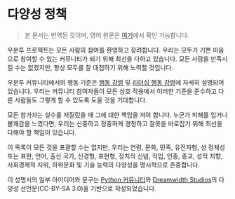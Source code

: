 # 다양성 정책
> 본 문서는 번역된 것이며, 영어 원문은 [여기](https://ubuntu.com/community/ethos/diversity)에서 확인 가능합니다.

우분투 프로젝트는 모든 사람의 참여를 환영하고 장려합니다. 우리는 모두가 기쁜 마음으로 참여할 수 있는 커뮤니티가 되기 위해 최선을 다하고 있습니다. 모든 사람을 만족시킬 수는 없겠지만, 항상 모두를 잘 대접하기 위해 노력할 것입니다.

우분투 커뮤니티에서의 행동 기준은 [행동 강령](./code-of-conduct) 및 [리더십 행동 강령](./code-of-conduct#leadership)에 자세히 설명되어 있습니다. 우리는 커뮤니티 참여자들이 모든 상호 작용에서 이러한 기준을 준수하고 다른 사람들도 그렇게 할 수 있도록 도울 것을 기대합니다.

모든 참가자는 실수를 저질렀을 때 그에 대한 책임을 져야 합니다. 누군가 피해를 입거나 불쾌감을 느꼈다면, 우리는 신중하고 정중하게 경청하고 잘못을 바로잡기 위해 최선을 다해야 할 책임이 있습니다.

이 목록이 모든 것을 포괄할 수는 없지만, 우리는 연령, 문화, 민족, 유전자형, 성 정체성 또는 표현, 언어, 출신 국가, 신경형, 표현형, 정치적 신념, 직업, 인종, 종교, 성적 지향, 사회경제적 지위, 하위문화 및 기술 능력의 다양성을 명시적으로 존중합니다.

이 성명서의 일부 아이디어와 문구는 [Python 커뮤니티](https://www.python.org/community/diversity/)와 [Dreamwidth Studios](https://www.dreamwidth.org/legal/diversity)의 다양성 선언문(CC-BY-SA 3.0)을 기반으로 작성되었습니다.
